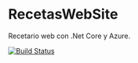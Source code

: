 # RecetasWebSite

Recetario web con .Net Core y Azure.

[![Build Status](https://dev.azure.com/AzTesting/Recetas/_apis/build/status/RariasMar.RecetasWebSite?branchName=master)](https://dev.azure.com/AzTesting/Recetas/_build?definitionId=5&branchName=master)
